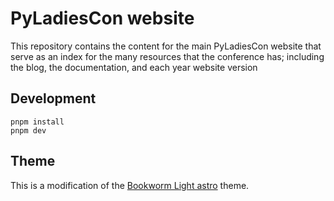 # PyLadiesCon website

This repository contains the content for the main PyLadiesCon website
that serve as an index for the many resources that the conference has;
including the blog, the documentation, and each year website version

## Development

```
pnpm install
pnpm dev
```

## Theme

This is a modification of the [Bookworm Light
astro](https://github.com/themefisher/bookworm-light-astro) theme.
